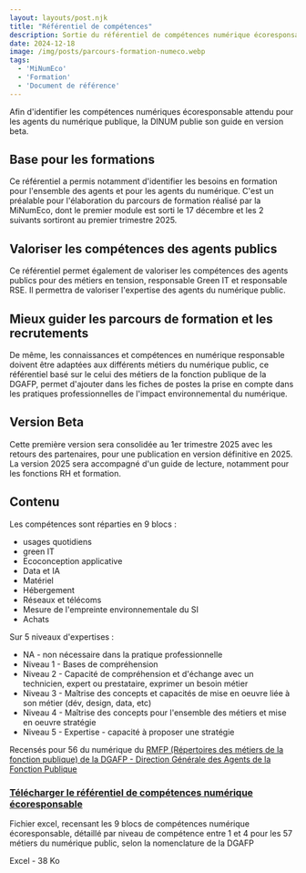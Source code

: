 ```yaml
---
layout: layouts/post.njk
title: "Référentiel de compétences"
description: Sortie du référentiel de compétences numérique écoresponsable, pour les agents publics de l'État, en version beta
date: 2024-12-18
image: /img/posts/parcours-formation-numeco.webp
tags:
  - 'MiNumEco'
  - 'Formation'
  - 'Document de référence'
---
```


<!-- chapô-->
Afin d'identifier les compétences numériques écoresponsable attendu pour les agents du numérique publique, la DINUM publie son guide en version beta.

<!-- texte-->

## Base pour les formations

Ce référentiel a permis notamment d'identifier les besoins en formation pour l'ensemble des agents et pour les agents du numérique. C'est un préalable pour l'élaboration du parcours de formation réalisé par la MiNumEco, dont le premier module est sorti le 17 décembre et les 2 suivants sortiront au premier trimestre 2025.

## Valoriser les compétences des agents publics

Ce référentiel permet également de valoriser les compétences des agents publics pour des métiers en tension, responsable Green IT et responsable RSE. Il permettra de valoriser l'expertise des agents du numérique public.

## Mieux guider les parcours de formation et les recrutements

De même, les connaissances et compétences en numérique responsable doivent être adaptées aux différents métiers du numérique public, ce référentiel basé sur le celui des métiers de la fonction publique de la DGAFP, permet d'ajouter dans les fiches de postes la prise en compte dans les pratiques professionnelles de l'impact environnemental du numérique.

## Version Beta

Cette première version sera consolidée au 1er trimestre 2025 avec les retours des partenaires, pour une publication en version définitive en 2025. La version 2025 sera accompagné d'un guide de lecture, notamment pour les fonctions RH et formation.

## Contenu

Les compétences sont réparties en 9 blocs :
<div class="fr-highlight">
<ul>
	<li>usages quotidiens</li>
	<li>green IT</li>
	<li>Ecoconception applicative</li>
	<li>Data et IA</li>
	<li>Matériel</li>
	<li>Hébergement</li>
	<li>Réseaux et télécoms</li>
	<li>Mesure de l'empreinte environnementale du SI</li>
	<li>Achats</li>
</ul>
</div>

Sur 5 niveaux d'expertises :

<div class="fr-highlight">
	<ul>
	<li>NA - non nécessaire dans la pratique professionnelle</li>
	<li>Niveau 1 - Bases de compréhension</li>
	<li>Niveau 2 - Capacité de compréhension et d'échange avec un technicien, expert ou prestataire, exprimer un besoin métier</li>
	<li>Niveau 3 - Maîtrise des concepts et capacités de mise en oeuvre liée à son métier (dév, design, data, etc)</li>
	<li>Niveau 4 - Maîtrise des concepts pour l'ensemble des métiers et mise en oeuvre stratégie</li>
	<li>Niveau 5 - Expertise - capacité à proposer une stratégie</li>
</ul>
</div>

<div class="fr-highlight fr-mt-3w fr-mb-4w">
Recensés pour 56 du numérique du <a href="https://www.fonction-publique.gouv.fr/files/files/actualites/rmfp-v1-complet.pdf">RMFP (Répertoires des métiers de la fonction publique) de la DGAFP - Direction Générale des Agents de la Fonction Publique</a>
</div>

<div class="fr-card fr-enlarge-link fr-card--download">
	<div class="fr-card__body">
		<div class="fr-card__content">
			<h3 class="fr-card__title">
					<a download href="/docs/2024/ReferentielCompetencesNumEco-Beta.xlsx">
							Télécharger le référentiel de compétences numérique écoresponsable
					</a>
			</h3>
			<p class="fr-card__desc">Fichier excel, recensant les 9 blocs de compétences numérique écoresponsable, détaillé par niveau de compétence entre 1 et 4 pour les 57 métiers du numérique public, selon la nomenclature de la DGAFP</p>
			<div class="fr-card__end">
					<p class="fr-card__detail">Excel - 38 Ko</p>
			</div>
		</div>
	</div>
</div>
